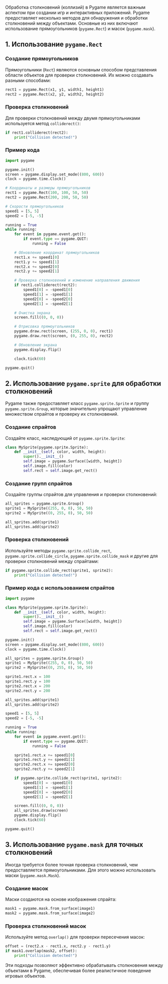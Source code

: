 Обработка столкновений (коллизий) в Pygame является важным аспектом при создании игр и интерактивных приложений. Pygame предоставляет несколько методов для обнаружения и обработки столкновений между объектами. Основные из них включают использование прямоугольников (`pygame.Rect`) и масок (`pygame.mask`).

## 1. Использование `pygame.Rect`

### Создание прямоугольников
Прямоугольники (`Rect`) являются основным способом представления области объектов для проверки столкновений. Их можно создавать разными способами:

```python
rect1 = pygame.Rect(x1, y1, width1, height1)
rect2 = pygame.Rect(x2, y2, width2, height2)
```

### Проверка столкновений
Для проверки столкновений между двумя прямоугольниками используется метод `colliderect()`:

```python
if rect1.colliderect(rect2):
    print("Collision detected!")
```

### Пример кода

```python
import pygame

pygame.init()
screen = pygame.display.set_mode((800, 600))
clock = pygame.time.Clock()

# Координаты и размеры прямоугольников
rect1 = pygame.Rect(100, 100, 50, 50)
rect2 = pygame.Rect(200, 200, 50, 50)

# Скорости прямоугольников
speed1 = [5, 5]
speed2 = [-5, -5]

running = True
while running:
    for event in pygame.event.get():
        if event.type == pygame.QUIT:
            running = False

    # Обновление координат прямоугольников
    rect1.x += speed1[0]
    rect1.y += speed1[1]
    rect2.x += speed2[0]
    rect2.y += speed2[1]

    # Проверка столкновений и изменение направления движения
    if rect1.colliderect(rect2):
        speed1[0] = -speed1[0]
        speed1[1] = -speed1[1]
        speed2[0] = -speed2[0]
        speed2[1] = -speed2[1]

    # Очистка экрана
    screen.fill((0, 0, 0))

    # Отрисовка прямоугольников
    pygame.draw.rect(screen, (255, 0, 0), rect1)
    pygame.draw.rect(screen, (0, 255, 0), rect2)

    # Обновление экрана
    pygame.display.flip()

    clock.tick(60)

pygame.quit()
```

## 2. Использование `pygame.sprite` для обработки столкновений

Pygame также предоставляет класс `pygame.sprite.Sprite` и группу `pygame.sprite.Group`, которые значительно упрощают управление множеством спрайтов и проверку их столкновений.

### Создание спрайтов

Создайте класс, наследующий от `pygame.sprite.Sprite`:

```python
class MySprite(pygame.sprite.Sprite):
    def __init__(self, color, width, height):
        super().__init__()
        self.image = pygame.Surface([width, height])
        self.image.fill(color)
        self.rect = self.image.get_rect()
```

### Создание групп спрайтов

Создайте группы спрайтов для управления и проверки столкновений:

```python
all_sprites = pygame.sprite.Group()
sprite1 = MySprite((255, 0, 0), 50, 50)
sprite2 = MySprite((0, 255, 0), 50, 50)

all_sprites.add(sprite1)
all_sprites.add(sprite2)
```

### Проверка столкновений

Используйте методы `pygame.sprite.collide_rect`, `pygame.sprite.collide_circle`, `pygame.sprite.collide_mask` и другие для проверки столкновений между спрайтами:

```python
if pygame.sprite.collide_rect(sprite1, sprite2):
    print("Collision detected!")
```

### Пример кода с использованием спрайтов

```python
import pygame

class MySprite(pygame.sprite.Sprite):
    def __init__(self, color, width, height):
        super().__init__()
        self.image = pygame.Surface([width, height])
        self.image.fill(color)
        self.rect = self.image.get_rect()

pygame.init()
screen = pygame.display.set_mode((800, 600))
clock = pygame.time.Clock()

all_sprites = pygame.sprite.Group()
sprite1 = MySprite((255, 0, 0), 50, 50)
sprite2 = MySprite((0, 255, 0), 50, 50)

sprite1.rect.x = 100
sprite1.rect.y = 100
sprite2.rect.x = 200
sprite2.rect.y = 200

all_sprites.add(sprite1)
all_sprites.add(sprite2)

speed1 = [5, 5]
speed2 = [-5, -5]

running = True
while running:
    for event in pygame.event.get():
        if event.type == pygame.QUIT:
            running = False

    sprite1.rect.x += speed1[0]
    sprite1.rect.y += speed1[1]
    sprite2.rect.x += speed2[0]
    sprite2.rect.y += speed2[1]

    if pygame.sprite.collide_rect(sprite1, sprite2):
        speed1[0] = -speed1[0]
        speed1[1] = -speed1[1]
        speed2[0] = -speed2[0]
        speed2[1] = -speed2[1]

    screen.fill((0, 0, 0))
    all_sprites.draw(screen)
    pygame.display.flip()
    clock.tick(60)

pygame.quit()
```

## 3. Использование `pygame.mask` для точных столкновений

Иногда требуется более точная проверка столкновений, чем предоставляется прямоугольниками. Для этого можно использовать маски (`pygame.mask.Mask`).

### Создание масок

Маски создаются на основе изображения спрайта:

```python
mask1 = pygame.mask.from_surface(image1)
mask2 = pygame.mask.from_surface(image2)
```

### Проверка столкновений масок

Используйте метод `overlap()` для проверки пересечения масок:

```python
offset = (rect2.x - rect1.x, rect2.y - rect1.y)
if mask1.overlap(mask2, offset):
    print("Collision detected!")
```

Эти подходы позволяют эффективно обрабатывать столкновения между объектами в Pygame, обеспечивая более реалистичное поведение игровых объектов.